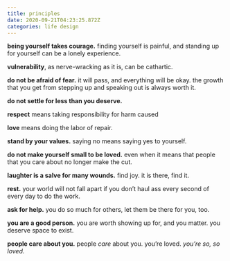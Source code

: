 ```yaml
---
title: principles
date: 2020-09-21T04:23:25.872Z
categories: life design
---
```


**being yourself takes courage.** finding yourself is painful, and standing up for yourself can be a lonely experience.

**vulnerability**, as nerve-wracking as it is, can be cathartic.

**do not be afraid of fear.** it will pass, and everything will be okay. 
the growth that you get from stepping up and speaking out is always worth it.

**do not settle for less than you deserve.** 

**respect** means taking responsibility for harm caused

**love** means doing the labor of repair.

**stand by your values.** saying no means saying yes to yourself.

**do not make yourself small to be loved.** even when it means that people that you care about no longer make the cut.

**laughter is a salve for many wounds.** find joy. it is there, find it.

**rest.** your world will not fall apart if you don’t haul ass every second of every day to do the work.

**ask for help.** you do so much for others, let them be there for you, too.

**you are a good person.** you are worth showing up for, and you matter. you deserve space to exist.

**people care about you.** people *care* about you. you’re loved. *you’re so, so loved.*

